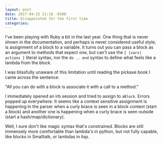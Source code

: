 ```yaml
---
layout: post
date: 2017-04-25 21:18 -0500
title: Disappointed for the first time
categories: 
---
```

I've been playing with Ruby a bit in the last year.
One thing that is never shown in the documentation,
and perhaps is never considered useful style, is
assignment of a block to a variable.
It turns out you can pass a block as an argument to methods that
expect one, but can't use the `{ |vars| actions }` literal syntax,
nor the `do .. end` syntax to define what feels like a lambda
from the block.

I was blissfully unaware of this limitation until reading the pickaxe book
I came across the sentence:

"All you can do with a block is associate it with a call to a method."

I immediately opened an irb session and tried to assign to `aBlock`.
Errors popped up everywhere. It seems like a context sensitive assignment
is happening in the parser when a curly brace is seen in a block context (start
a block) and another one is happening when a curly brace is seen outside (start a
hash/map/dictionary).

Well, I sure don't like magic syntax that's constrained. Blocks are still immensely more comfortable than lambda's in python, but not fully capable, like blocks in Smalltalk, or lambdas in lisp.